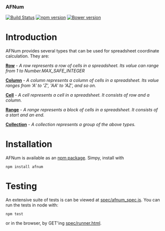 ### AFNum
[![Build Status](https://travis-ci.org/dicksont/afnum.svg?branch=master)](https://travis-ci.org/dicksont/afnum) [![npm version](https://badge.fury.io/js/afnum.svg)](http://badge.fury.io/js/afnum) [![Bower version](https://badge.fury.io/bo/afnum.svg)](http://badge.fury.io/bo/afnum)

# Introduction
AFNum provides several types that can be used for spreadsheet coordinate calculation. They are:

**[Row](./docs/ROW.md)** - *A row represents a row of cells in a spreadsheet. Its value can range from 1 to Number.MAX_SAFE_INTEGER*

**[Column](./docs/COLUMN.md)** - *A column represents a column of cells in a spreadsheet. Its value ranges from 'A' to 'Z', 'AA' to 'AZ', and so on.*

**[Cell](./docs/CELL.md)** - *A cell represents a cell in a spreadsheet. It consists of row and a column.*

**[Range](./docs/RANGE.md)** - *A range represents a block of cells in a spreadsheet. It consists of a start and an end.*

**[Collection](./docs/COLLECTION.MD)** - *A collection represents a group of the above types.*


# Installation
AFNum is available as an [npm package](https://www.npmjs.com/package/afnum). Simpy, install with

```Shell
npm install afnum
```

# Testing
An extensive suite of tests is can be viewed at [spec/afnum_spec.js](spec/afnum_spec.js). You can run the tests in node with:

```Shell
npm test
```

or in the browser, by GET'ing [spec/runner.html](spec/runner.html).
